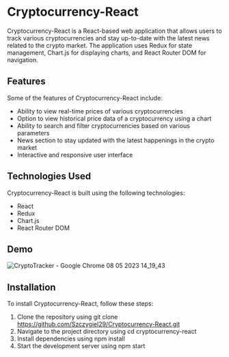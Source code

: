 # Cryptocurrency-React

Cryptocurrency-React is a React-based web application that allows users to track various cryptocurrencies and stay up-to-date with the latest news related to the crypto market. The application uses Redux for state management, Chart.js for displaying charts, and React Router DOM for navigation.

## Features
Some of the features of Cryptocurrency-React include:

* Ability to view real-time prices of various cryptocurrencies
* Option to view historical price data of a cryptocurrency using a chart
* Ability to search and filter cryptocurrencies based on various parameters
* News section to stay updated with the latest happenings in the crypto market
* Interactive and responsive user interface

## Technologies Used
Cryptocurrency-React is built using the following technologies:

* React
* Redux
* Chart.js
* React Router DOM

## Demo

![CryptoTracker - Google Chrome 08 05 2023 14_19_43](https://user-images.githubusercontent.com/116550165/236822335-62b1f99b-63c9-4536-9b07-35158a325a83.png)


## Installation
To install Cryptocurrency-React, follow these steps:

1. Clone the repository using git clone https://github.com/Szczygiel29/Cryptocurrency-React.git
2. Navigate to the project directory using cd cryptocurrency-react
3. Install dependencies using npm install
4. Start the development server using npm start

